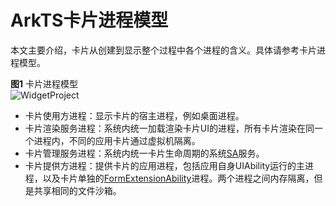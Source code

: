 # ArkTS卡片进程模型
<!--Kit: Form Kit-->
<!--Subsystem: Ability-->
<!--Owner: @cx983299475-->
<!--Designer: @xueyulong-->
<!--Tester: @chenmingze-->
<!--Adviser: @Brilliantry_Rui-->

本文主要介绍，卡片从创建到显示整个过程中各个进程的含义。具体请参考卡片进程模型。

**图1** 卡片进程模型   
![WidgetProject](figures/form-process.png)
- 卡片使用方进程：显示卡片的宿主进程，例如桌面进程。
- 卡片渲染服务进程：系统内统一加载渲染卡片UI的进程，所有卡片渲染在同一个进程内，不同的应用卡片通过虚拟机隔离。
- 卡片管理服务进程：系统内统一卡片生命周期的系统[SA](../application-models/serviceability-overview.md)服务。
- 卡片提供方进程：提供卡片的应用进程，包括应用自身UIAbility运行的主进程，以及卡片单独的[FormExtensionAbility](../reference/apis-form-kit/js-apis-app-form-formExtensionAbility.md)进程。两个进程之间内存隔离，但是共享相同的文件沙箱。